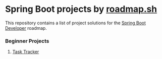 # Spring Boot projects by [roadmap.sh](https://roadmap.sh)

This repository contains a list of project solutions for the [Spring Boot Developer](https://roadmap.sh/spring-boot/projects) roadmap.

### Beginner Projects

1. [Task Tracker](/task-tracaker-cli)
